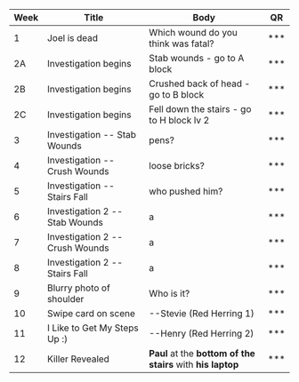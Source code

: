 | Week | Title                           | Body                                                         | QR     |
| ---- | ------------------------------- | ------------------------------------------------------------ | ------ |
| 1    | Joel is dead                    | Which wound do you think was fatal?                          | \*\*\* |
| 2A   | Investigation begins            | Stab wounds - go to A block                                  | \*\*\* |
| 2B   | Investigation begins            | Crushed back of head - go to B block                         | \*\*\* |
| 2C   | Investigation begins            | Fell down the stairs - go to H block lv 2                    | \*\*\* |
| 3    | Investigation -- Stab Wounds    | pens?                                                        | \*\*\* |
| 4    | Investigation -- Crush Wounds   | loose bricks?                                                | \*\*\* |
| 5    | Investigation -- Stairs Fall    | who pushed him?                                              | \*\*\* |
| 6    | Investigation 2 -- Stab Wounds  | a                                                            | \*\*\* |
| 7    | Investigation 2 -- Crush Wounds | a                                                            | \*\*\* |
| 8    | Investigation 2 -- Stairs Fall  | a                                                            | \*\*\* |
| 9    | Blurry photo of shoulder        | Who is it?                                                   | \*\*\* |
| 10   | Swipe card on scene             | --Stevie (Red Herring 1)                                     | \*\*\* |
| 11   | I Like to Get My Steps Up :)    | --Henry (Red Herring 2)                                      | \*\*\* |
| 12   | Killer Revealed                 | **Paul** at the **bottom of the stairs** with **his laptop** | \*\*\* |
